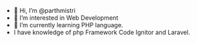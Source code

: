 - 👋 Hi, I’m @parthmistri
- 👀 I’m interested in Web Development
- 🌱 I’m currently learning PHP language.
- I have knowledge of php Framework Code Ignitor and Laravel.


<!---
parthmistri/parthmistri is a ✨ special ✨ repository because its `README.md` (this file) appears on your GitHub profile.
You can click the Preview link to take a look at your changes.
--->
